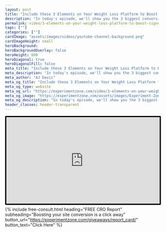 ```yaml
---
layout: post
title: "Include these 3 Elements on Your Weight Loss Platform to Boost Signups | Testing the Experience"
description: "In today's episode, we'll show you the 3 biggest conversion pitfalls of the marketing sites for weight loss programs."
permalink: video/3-elements-on-your-weight-loss-platform-to-boost-signups
tags: [""]
categories: [""]
cardImage: "assets/images/videos/youtube-channel-background.png"
cardImageHeight: small
heroBackground:
heroBackgroundOverlay: false
heroHeight: 600
heroDiagonal: true
heroDiagonalFill: false
meta_title: "Include these 3 Elements on Your Weight Loss Platform to Boost Signups | Testing the Experience"
meta_description: "In today's episode, we'll show you the 3 biggest conversion pitfalls of the marketing sites for weight loss programs."
meta_author: "AJ Davis"
meta_og_title: "Include these 3 Elements on Your Weight Loss Platform to Boost Signups | Testing the Experience"
meta_og_type: website
meta_og_url: "https://experimentzone.com/video/3-elements-on-your-weight-loss-platform-to-boost-signups"
meta_og_image: "https://experimentzone.com/assets/images/Experiment-Zone-logo-color.png"
meta_og_description: "In today's episode, we'll show you the 3 biggest conversion pitfalls of the marketing sites for weight loss programs."
header_classes: header-transparent
---
```


<style>
    .video {
        border: 4px solid black;
        border-radius: 3px;
    }
    .work-summary {
        border: 0px solid black;
    }
    .iframe-container{
        position: relative;
        width: 100%;
        padding-bottom: 56.25%; 
        height: 0;
    }
    .iframe-container iframe{
        position: absolute;
        top:0;
        left: 0;
        width: 100%;
        height: 100%;
    }
</style>

<div class="mt-0 mt-md-n20 work work-summary justify-content-center iframe-container">
    <iframe class="video" src="https://www.youtube.com/embed/VCw8CrzYT6U" title="YouTube video player" frameborder="0" allow="accelerometer; autoplay; clipboard-write; encrypted-media; gyroscope; picture-in-picture" allowfullscreen></iframe>
</div>

{% include free-consult.html heading="FREE CRO Report"
subheading="Boosting your site conversion is a click away"
button_url="https://experimentzone.com/giveaways/report_card/"
button_text="Click Here" %}
